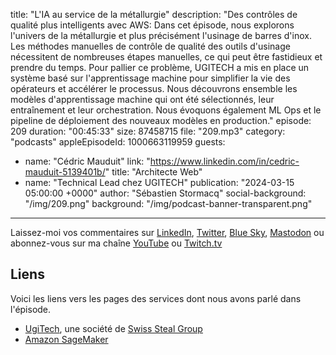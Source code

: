 title: "L'IA au service de la métallurgie"
description: "Des contrôles de qualité plus intelligents avec AWS: Dans cet épisode, nous explorons l'univers de la métallurgie et plus précisément l'usinage de barres d'inox. Les méthodes manuelles de contrôle de qualité des outils d'usinage nécessitent de nombreuses étapes manuelles, ce qui peut être fastidieux et prendre du temps. Pour pallier ce problème, UGITECH a mis en place un système basé sur l'apprentissage machine pour simplifier la vie des opérateurs et accélérer le processus. Nous découvrons ensemble les modèles d'apprentissage machine qui ont été sélectionnés, leur entraînement et leur orchestration. Nous évoquons également ML Ops et le pipeline de déploiement des nouveaux modèles en production."
episode: 209
duration: "00:45:33"
size: 87458715
file: "209.mp3"
category: "podcasts"
appleEpisodeId: 1000663119959
guests:
  - name: "Cédric Mauduit"
    link: "https://www.linkedin.com/in/cedric-mauduit-5139401b/"
    title: "Architecte Web"
  - name: "Technical Lead chez UGITECH"
publication: "2024-03-15 05:00:00 +0000"
author: "Sébastien Stormacq"
social-background: "/img/209.png"
background: "/img/podcast-banner-transparent.png"
---

Laissez-moi vos commentaires sur [LinkedIn](https://www.linkedin.com/in/sebastienstormacq/), [Twitter](https://twitter.com/sebsto), [Blue Sky](https://bsky.app/profile/sebsto.bsky.social), [Mastodon](https://awscommunity.social/@sebsto) ou abonnez-vous sur ma chaîne [YouTube](https://www.youtube.com/sebsto) ou [Twitch.tv](https://www.twitch.tv/sebAWS)

## Liens

Voici les liens vers les pages des services dont nous avons parlé dans l'épisode.

- [UgiTech](https://www.ugitech.com/home), une société de [Swiss Steal Group](https://swisssteel-group.com/en)
- [Amazon SageMaker](https://aws.amazon.com/sagemaker/)